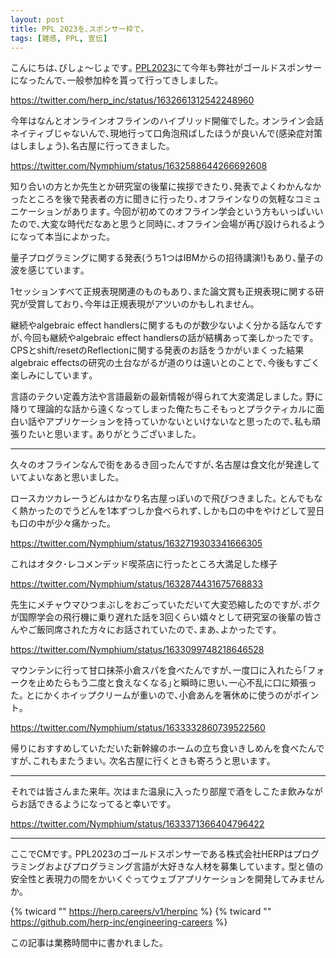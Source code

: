 ```yaml
---
layout: post
title: PPL 2023を､スポンサー枠で｡
tags: [雑感, PPL, 宣伝]
---
```


こんにちは､びしょ〜じょです｡
[PPL2023](https://jssst-ppl.org/workshop/2023/)にて今年も弊社がゴールドスポンサーになったんで､一般参加枠を貰って行ってきしました｡

https://twitter.com/herp_inc/status/1632661312542248960

今年はなんとオンラインオフラインのハイブリッド開催でした｡
オンライン会話ネイティブじゃないんで､現地行って口角泡飛ばしたほうが良いんで(感染症対策はしましょう)､名古屋に行ってきました｡

https://twitter.com/Nymphium/status/1632588644266692608

知り合いの方とか先生とか研究室の後輩に挨拶できたり､発表でよくわかんなかったところを後で発表者の方に聞きに行ったり､オフラインなりの気軽なコミュニケーションがあります｡
今回が初めてのオフライン学会という方もいっぱいいたので､大変な時代だなあと思うと同時に､オフライン会場が再び設けられるようになって本当によかった｡

量子プログラミングに関する発表(うち1つはIBMからの招待講演!)もあり､量子の波を感じています｡

1セッションすべて正規表現関連のものもあり､また論文賞も正規表現に関する研究が受賞しており､今年は正規表現がアツいのかもしれません｡

継続やalgebraic effect handlersに関するものが数少ないよく分かる話なんですが､今回も継続やalgebraic effect handlersの話が結構あって楽しかったです｡
CPSとshift/resetのReflectionに関する発表のお話をうかがいまくった結果algebraic effectsの研究の土台ながるが道のりは遠いとのことで､今後もすごく楽しみにしています｡

言語のテクい定義方法や言語最新の最新情報が得られて大変満足しました｡
野に降りて理論的な話から遠くなってしまった俺たちこそもっとプラクティカルに面白い話やアプリケーションを持っていかないといけないなと思ったので､私も頑張りたいと思います｡
ありがとうございました｡

---

久々のオフラインなんで街をあるき回ったんですが､名古屋は食文化が発達していてよいなあと思いました｡

ロースカツカレーうどんはかなり名古屋っぽいので飛びつきました｡
とんでもなく熱かったのでうどんを1本ずつしか食べられず､しかも口の中をやけどして翌日も口の中が少々痛かった｡

https://twitter.com/Nymphium/status/1632719303341666305

これはオタク･レコメンデッド喫茶店に行ったところ大満足した様子

https://twitter.com/Nymphium/status/1632874431675768833

先生にメチャウマひつまぶしをおごっていただいて大変恐縮したのですが､ボクが国際学会の飛行機に乗り遅れた話を3回くらい嬉々として研究室の後輩の皆さんやご飯同席された方々にお話されていたので､まあ､よかったです｡

https://twitter.com/Nymphium/status/1633099748218646528

マウンテンに行って甘口抹茶小倉スパを食べたんですが､一度口に入れたら｢フォークを止めたらもう二度と食えなくなる｣と瞬時に思い､一心不乱に口に頬張った｡
とにかくホイップクリームが重いので､小倉あんを箸休めに使うのがポイント｡

https://twitter.com/Nymphium/status/1633332860739522560

帰りにおすすめしていただいた新幹線のホームの立ち食いきしめんを食べたんですが､これもまたうまい｡
次名古屋に行くときも寄ろうと思います｡

---

それでは皆さんまた来年｡
次はまた温泉に入ったり部屋で酒をしこたま飲みながらお話できるようになってると幸いです｡

https://twitter.com/Nymphium/status/1633371366404796422

---

ここでCMです｡ PPL2023のゴールドスポンサーである株式会社HERPはプログラミングおよびプログラミング言語が大好きな人材を募集しています｡ 型と値の安全性と表現力の間をかいくぐってウェブアプリケーションを開発してみませんか｡

{% twicard "" https://herp.careers/v1/herpinc %}
{% twicard "" https://github.com/herp-inc/engineering-careers %}

この記事は業務時間中に書かれました｡
